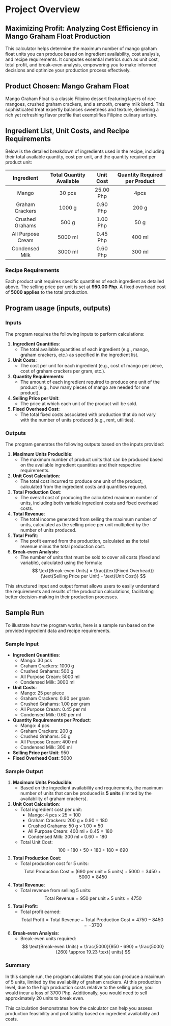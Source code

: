 # Project Overview

## Maximizing Profit: Analyzing Cost Efficiency in Mango Graham Float Production

This calculator helps determine the maximum number of mango graham float units you can produce based on ingredient availability, cost analysis, and recipe requirements. It computes essential metrics such as unit cost, total profit, and break-even analysis, empowering you to make informed decisions and optimize your production process effectively.

## Product Chosen: Mango Graham Float
Mango Graham Float is a classic Filipino dessert featuring layers of ripe mangoes, crushed graham crackers, and a smooth, creamy milk blend. This sophisticated treat expertly balances sweetness and texture, delivering a rich yet refreshing flavor profile that exemplifies Filipino culinary artistry.

## Ingredient List, Unit Costs, and Recipe Requirements
Below is the detailed breakdown of ingredients used in the recipe, including their total available quantity, cost per unit, and the quantity required per product unit:

| Ingredient | Total Quantity Available | Unit Cost | Quantity Required per Product |
| :---: | :---: | :---: | :---: |
| Mango | 30 pcs | 25.00 Php | 4pcs |
| Graham Crackers | 1000 g | 0.90 Php | 200 g |
| Crushed Grahams | 500 g | 1.00 Php | 50 g |
| All Purpose Cream | 5000 ml | 0.45 Php | 400 ml |
| Condensed Milk | 3000 ml | 0.60 Php | 300 ml |

### Recipe Requirements
Each product unit requires specific quantities of each ingredient as detailed above.
The selling price per unit is set at **950.00 Php**.
A fixed overhead cost of **5000 applies** to the total production.

## Program usage (inputs, outputs)
### Inputs
The program requires the following inputs to perform calculations:

1. **Ingredient Quantities**: 
   - The total available quantities of each ingredient (e.g., mango, graham crackers, etc.) as specified in the ingredient list.
2. **Unit Costs**: 
   - The cost per unit for each ingredient (e.g., cost of mango per piece, cost of graham crackers per gram, etc.).
3. **Quantity Requirements**: 
   - The amount of each ingredient required to produce one unit of the product (e.g., how many pieces of mango are needed for one product).
4. **Selling Price per Unit**: 
   - The price at which each unit of the product will be sold.
5. **Fixed Overhead Cost**: 
   - The total fixed costs associated with production that do not vary with the number of units produced (e.g., rent, utilities).

### Outputs
The program generates the following outputs based on the inputs provided:

1. **Maximum Units Producible**: 
   - The maximum number of product units that can be produced based on the available ingredient quantities and their respective requirements.
2. **Unit Cost Calculation**: 
   - The total cost incurred to produce one unit of the product, calculated from the ingredient costs and quantities required.
3. **Total Production Cost**: 
   - The overall cost of producing the calculated maximum number of units, including both variable ingredient costs and fixed overhead costs.
4. **Total Revenue**: 
   - The total income generated from selling the maximum number of units, calculated as the selling price per unit multiplied by the number of units produced.
5. **Total Profit**: 
   - The profit earned from the production, calculated as the total revenue minus the total production cost.
6. **Break-even Analysis**: 
   - The number of units that must be sold to cover all costs (fixed and variable), calculated using the formula:
   $$
   \text{Break-even Units} = \frac{\text{Fixed Overhead}}{\text{Selling Price per Unit} - \text{Unit Cost}}
   $$

This structured input and output format allows users to easily understand the requirements and results of the production calculations, facilitating better decision-making in their production processes.

## Sample Run
To illustrate how the program works, here is a sample run based on the provided ingredient data and recipe requirements.

### Sample Input
- **Ingredient Quantities**:
  - Mango: 30 pcs
  - Graham Crackers: 1000 g
  - Crushed Grahams: 500 g
  - All Purpose Cream: 5000 ml
  - Condensed Milk: 3000 ml
- **Unit Costs**:
  - Mango: 25 per piece
  - Graham Crackers: 0.90 per gram
  - Crushed Grahams: 1.00 per gram
  - All Purpose Cream: 0.45 per ml
  - Condensed Milk: 0.60 per ml
- **Quantity Requirements per Product**:
  - Mango: 4 pcs
  - Graham Crackers: 200 g
  - Crushed Grahams: 50 g
  - All Purpose Cream: 400 ml
  - Condensed Milk: 300 ml
- **Selling Price per Unit**: 950
- **Fixed Overhead Cost**: 5000

### Sample Output
1. **Maximum Units Producible**:
   - Based on the ingredient availability and requirements, the maximum number of units that can be produced is **5 units** (limited by the availability of graham crackers).
2. **Unit Cost Calculation**:
   - Total ingredient cost per unit:
     - Mango: $4 \text{ pcs} \times 25 = 100$
     - Graham Crackers: $200 \text{ g} \times 0.90 = 180$
     - Crushed Grahams: $50 \text{ g} \times 1.00 = 50$
     - All Purpose Cream: $400 \text{ ml} \times 0.45 = 180$
     - Condensed Milk: $300 \text{ ml} \times 0.60 = 180$
   - Total Unit Cost: 
   $$
   100 + 180 + 50 + 180 + 180 = 690
   $$
3. **Total Production Cost**:
   - Total production cost for 5 units:
   $$
   \text{Total Production Cost} = (690 \text{ per unit} \times 5 \text{ units}) + 5000 = 3450 + 5000 = 8450
   $$
4. **Total Revenue**:
   - Total revenue from selling 5 units:
   $$
   \text{Total Revenue} = 950 \text{ per unit} \times 5 \text{ units} = 4750
   $$
5. **Total Profit**:
   - Total profit earned:
   $$
   \text{Total Profit} = \text{Total Revenue} - \text{Total Production Cost} = 4750 - 8450 = -3700
   $$
6. **Break-even Analysis**:
   - Break-even units required:
   $$
   \text{Break-even Units} = \frac{5000}{950 - 690} = \frac{5000}{260} \approx 19.23 \text{ units}
   $$

### Summary

In this sample run, the program calculates that you can produce a maximum of 5 units, limited by the availability of graham crackers. At this production level, due to the high production costs relative to the selling price, you would incur a loss of 3700 Php. Additionally, you would need to sell approximately 20 units to break even.

This calculation demonstrates how the calculator can help you assess production feasibility and profitability based on ingredient availability and costs.
